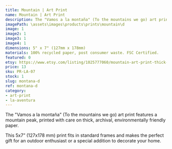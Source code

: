 ```yaml
---
title: Mountain | Art Print
name: Mountain | Art Print
description: The "Vamos a la montaña" (To the mountains we go) art print features a mountain peak, printed with care on thick, archival, environmentally friendly paper.
imagePath: \assets\images\products\prints\mountain\d
image: 1
image2: 1
image3: 1
image4: 1
dimensions: 5" x 7" (127mm x 178mm)
materials: 100% recycled paper, post consumer waste. FSC Certified.
featured: 0
etsy: https://www.etsy.com/listing/1025777060/mountain-art-print-thick-recycled
price: 13
sku: PR-LA-07
stock: 1
slug: montana-d
ref: montana-d
category:
- art-print
- la-aventura
---
```

The "Vamos a la montaña" (To the mountains we go) art print features a mountain peak, printed with care on thick, archival, environmentally friendly paper.

This 5x7” (127x178 mm) print fits in standard frames and makes the perfect gift for an outdoor enthusiast or a special addition to decorate your home.
